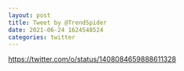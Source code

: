 ```yaml
--- 
layout: post 
title: Tweet by @TrendSpider 
date: 2021-06-24 1624548524 
categories: twitter 
--- 
```

https://twitter.com/o/status/1408084659888611328